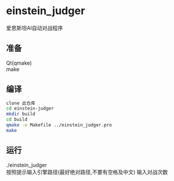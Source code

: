 # einstein_judger
爱恩斯坦AI自动对战程序

## 准备
Qt(qmake)  
make
  
## 编译
```bash
clone 此仓库
cd einstein-judger
mkdir build
cd build
qmake -o Makefile ../einstein_judger.pro
make
```
  
## 运行
./einstein_judger  
按照提示输入引擎路径(最好绝对路径,不要有空格及中文)
输入对战次数